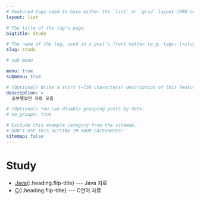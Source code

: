 ```yaml
---
# Featured tags need to have either the `list` or `grid` layout (PRO only).
layout: list

# The title of the tag's page.
bigtitle: Study

# The name of the tag, used in a post's front matter (e.g. tags: [<slug>]).
slug: study

# sub menu

menu: true
submenu: true

# (Optional) Write a short (~150 characters) description of this featured tag.
description: >
  공부했었던 자료 모음

# (Optional) You can disable grouping posts by date.
# no_groups: true

# Exclude this example category from the sitemap.
# DON'T USE THIS SETTING IN YOUR CATEGORIES!
sitemap: false
---
```


# Study

* [Java]{:.heading.flip-title} --- Java 자료
* [C]{:.heading.flip-title} --- C언어 자료

[Java]: /java/
[C]: /clanguage/